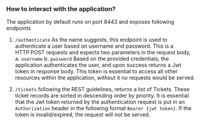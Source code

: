 ### How to interact with the application?
The application by default runs on port 8443 and exposes following endpoints

1. `/authenticate` As the name suggests, this endpoint is used to authenticate a user based on
    username and password. This is a HTTP.POST requests and expects two parameters in the request body, 
    a. `username`
    b. `password`
    Based on the provided credentials, the application authenticates the user, and upon success returns a
    Jwt token in response body. This token is essential to access all other resources within the application, without it
    no requests would be served.
    
 2. `/tickets` following the REST guidelines, returns a list of Tickets. These ticket records are sorted in descending
    order by priority. It is essential that the Jwt token returned by the authentication request is put in an `Authorization`
    header in the following format `Bearer {jwt token}`. If the token is invalid/expired, the request will not be served.